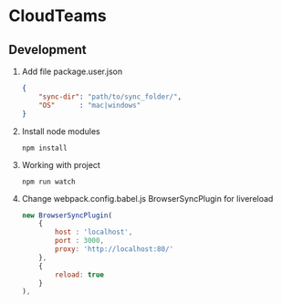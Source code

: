 # CloudTeams

## Development

1. Add file package.user.json

	```json
	{
		"sync-dir": "path/to/sync_folder/",
		"OS"      : "mac|windows"
	}
	```

2. Install node modules

	`npm install`

3. Working with project

	`npm run watch`

4. Change webpack.config.babel.js BrowserSyncPlugin for livereload

	```javascript
	new BrowserSyncPlugin(
		{
			host : 'localhost', 
			port : 3000,
			proxy: 'http://localhost:80/'
		},
		{
			reload: true
		}
	),
	```
